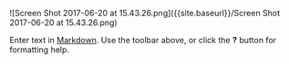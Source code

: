 ![Screen Shot 2017-06-20 at 15.43.26.png]({{site.baseurl}}/Screen Shot 2017-06-20 at 15.43.26.png)


Enter text in [Markdown](http://daringfireball.net/projects/markdown/). Use the toolbar above, or click the **?** button for formatting help.
